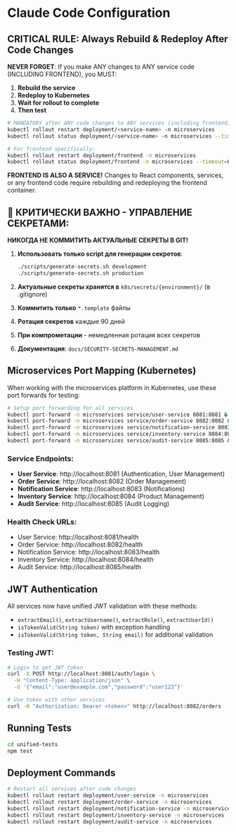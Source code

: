 # Claude Code Configuration

## CRITICAL RULE: Always Rebuild & Redeploy After Code Changes

**NEVER FORGET**: If you make ANY changes to ANY service code (INCLUDING FRONTEND), you MUST:

1. **Rebuild the service**
2. **Redeploy to Kubernetes** 
3. **Wait for rollout to complete**
4. **Then test**

```bash
# MANDATORY after ANY code changes to ANY services (including frontend):
kubectl rollout restart deployment/<service-name> -n microservices
kubectl rollout status deployment/<service-name> -n microservices --timeout=60s

# For frontend specifically:
kubectl rollout restart deployment/frontend -n microservices
kubectl rollout status deployment/frontend -n microservices --timeout=60s
```

**FRONTEND IS ALSO A SERVICE!** Changes to React components, services, or any frontend code require rebuilding and redeploying the frontend container.

## 🔐 КРИТИЧЕСКИ ВАЖНО - УПРАВЛЕНИЕ СЕКРЕТАМИ:

**НИКОГДА НЕ КОММИТИТЬ АКТУАЛЬНЫЕ СЕКРЕТЫ В GIT!**

1. **Использовать только script для генерации секретов**:
   ```bash
   ./scripts/generate-secrets.sh development
   ./scripts/generate-secrets.sh production
   ```

2. **Актуальные секреты хранятся в** `k8s/secrets/{environment}/` (в .gitignore)
3. **Коммитить только** `*.template` файлы
4. **Ротация секретов** каждые 90 дней
5. **При компрометации** - немедленная ротация всех секретов
6. **Документация**: `docs/SECURITY-SECRETS-MANAGEMENT.md`

## Microservices Port Mapping (Kubernetes)

When working with the microservices platform in Kubernetes, use these port forwards for testing:

```bash
# Setup port forwarding for all services
kubectl port-forward -n microservices service/user-service 8081:8081 &
kubectl port-forward -n microservices service/order-service 8082:8082 &  
kubectl port-forward -n microservices service/notification-service 8083:8083 &
kubectl port-forward -n microservices service/inventory-service 8084:8084 &
kubectl port-forward -n microservices service/audit-service 8085:8085 &
```

### Service Endpoints:
- **User Service**: http://localhost:8081 (Authentication, User Management)
- **Order Service**: http://localhost:8082 (Order Management) 
- **Notification Service**: http://localhost:8083 (Notifications)
- **Inventory Service**: http://localhost:8084 (Product Management)
- **Audit Service**: http://localhost:8085 (Audit Logging)

### Health Check URLs:
- User Service: http://localhost:8081/health
- Order Service: http://localhost:8082/health  
- Notification Service: http://localhost:8083/health
- Inventory Service: http://localhost:8084/health
- Audit Service: http://localhost:8085/health

## JWT Authentication

All services now have unified JWT validation with these methods:
- `extractEmail()`, `extractUsername()`, `extractRole()`, `extractUserId()`
- `isTokenValid(String token)` with exception handling
- `isTokenValid(String token, String email)` for additional validation

### Testing JWT:
```bash
# Login to get JWT token
curl -X POST http://localhost:8081/auth/login \
  -H "Content-Type: application/json" \
  -d '{"email":"user@example.com","password":"user123"}'

# Use token with other services  
curl -H "Authorization: Bearer <token>" http://localhost:8082/orders
```

## Running Tests

```bash
cd unified-tests
npm test
```

## Deployment Commands

```bash
# Restart all services after code changes
kubectl rollout restart deployment/user-service -n microservices
kubectl rollout restart deployment/order-service -n microservices  
kubectl rollout restart deployment/notification-service -n microservices
kubectl rollout restart deployment/inventory-service -n microservices
kubectl rollout restart deployment/audit-service -n microservices
```